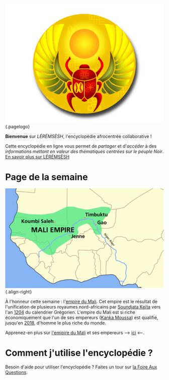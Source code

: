 <!-- TITLE: Page d'acceuil -->

![Logo Leremsesh Com](/uploads/logo/logo_siteWeb.png "Logo de LEREMSESH"){.pagelogo}

**Bienvenue** sur *LÉRÉMSÈSH*, l'encyclopédie afrocentrée collaborative !

Cette encyclopédie en ligne vous permet de *partager* et d'*accéder* à des *informations mettant en valeur des thématiques centrées sur le peuple Noir*.
[En savoir plus sur LÉRÉMSÈSH](/leremsesh/presentation-de-leremsesh)

# Page de la semaine
![Mali Empire Map](/uploads/map/mali-empire-map.png "Territoire de l'empire du Manden"){.align-right}

À l'honneur cette semaine : l'[empire du Mali](/geographie/empire/afrique/nord-ouest/mali). Cet empire est le résultat de l'unification de plusieurs royaumes nord-africains par [Soundjata Keïta](/personnalite/homme/noble/souverain/empereur/afrique/nord-ouest/mali/soundjata-keita) vers l'an [1204](/histoire/date/calendrier-gregorien/par-annee/1204) du calendrier Grégorien. L'empire du Mali est si riche économiquement que l'un de ses empereurs ([Kanka Moussa](/personnalite/homme/noble/souverain/empereur/afrique/nord-ouest/mali/kanka-moussa)) est qualifié, jusqu'en [2018](/histoire/date/calendrier-gregorien/par-annee/2018), d'homme le plus riche du monde.

Apprenez-en plus sur [l'emipire du Mali](/geographie/empire/afrique/nord-ouest/mali) et ses empereurs --> [ici](/geographie/empire/afrique/nord-ouest/mali) <--.

# Comment j'utilise l'encyclopédie ?
Besoin d'aide pour utiliser l'encyclopédie ? Faites un tour sur [la Foire Aux Questions](/leremsesh/faq).
